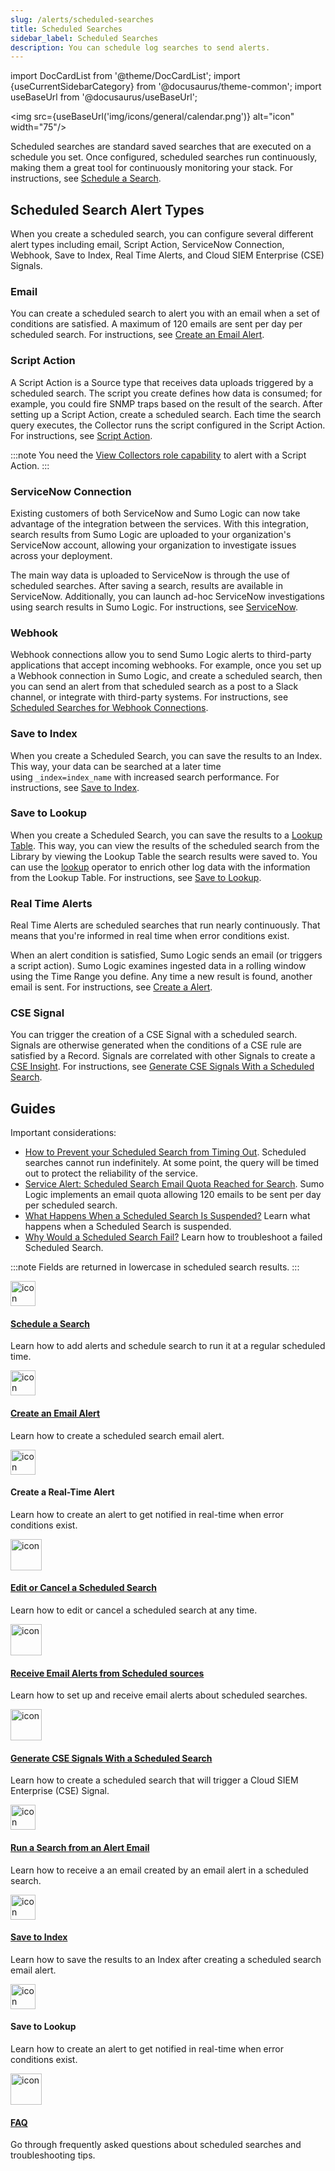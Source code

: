 ```yaml
---
slug: /alerts/scheduled-searches
title: Scheduled Searches
sidebar_label: Scheduled Searches
description: You can schedule log searches to send alerts.
---
```


import DocCardList from '@theme/DocCardList';
import {useCurrentSidebarCategory} from '@docusaurus/theme-common';
import useBaseUrl from '@docusaurus/useBaseUrl';

<img src={useBaseUrl('img/icons/general/calendar.png')} alt="icon" width="75"/>

Scheduled searches are standard saved searches that are executed on a schedule you set. Once configured, scheduled searches run continuously, making them a great tool for continuously monitoring your stack. For instructions, see [Schedule a Search](schedule-search.md).

## Scheduled Search Alert Types

When you create a scheduled search, you can configure several different alert types including email, Script Action, ServiceNow Connection, Webhook, Save to Index, Real Time Alerts, and Cloud SIEM Enterprise (CSE) Signals.

### Email

You can create a scheduled search to alert you with an email when a set of conditions are satisfied. A maximum of 120 emails are sent per day per scheduled search. For instructions, see [Create an Email Alert](create-email-alert.md).

### Script Action

A Script Action is a Source type that receives data uploads triggered by a scheduled search. The script you create defines how data is consumed; for example, you could fire SNMP traps based on the result of the search. After setting up a Script Action, create a scheduled search. Each time the search query executes, the Collector runs the script configured in the Script Action. For instructions, see [Script Action](/docs/send-data/installed-collectors/sources/script-action).

:::note
You need the [View Collectors role capability](/docs/manage/users-roles/roles/role-capabilities.md) to alert with a Script Action.
:::

### ServiceNow Connection

Existing customers of both ServiceNow and Sumo Logic can now take advantage of the integration between the services. With this integration, search results from Sumo Logic are uploaded to your organization's ServiceNow account, allowing your organization to investigate issues across your deployment.

The main way data is uploaded to ServiceNow is through the use of scheduled searches. After saving a search, results are available in ServiceNow. Additionally, you can launch ad-hoc ServiceNow investigations using search results in Sumo Logic. For instructions, see [ServiceNow](/docs/alerts/webhook-connections/servicenow/).

### Webhook

Webhook connections allow you to send Sumo Logic alerts to third-party applications that accept incoming webhooks. For example, once you set up a Webhook connection in Sumo Logic, and create a scheduled search, then you can send an alert from that scheduled search as a post to a Slack channel, or integrate with third-party systems. For instructions, see [Scheduled Searches for Webhook Connections](/docs/alerts/webhook-connections/schedule-searches-webhook-connections).

### Save to Index

When you create a Scheduled Search, you can save the results to an Index. This way, your data can be searched at a later time using `_index=index_name` with increased search performance. For instructions, see [Save to Index](save-to-index.md).

### Save to Lookup

When you create a Scheduled Search, you can save the results to a [Lookup Table](../../search/lookup-tables/create-lookup-table.md). This way, you can view the results of the scheduled search from the Library by viewing the Lookup Table the search results were saved to. You can use the [lookup](/docs/search/search-query-language/search-operators/lookup) operator to enrich other log data with the information from the Lookup Table. For instructions, see [Save to Lookup](save-to-lookup.md).

### Real Time Alerts

Real Time Alerts are scheduled searches that run nearly continuously. That means that you're informed in real time when error conditions exist.

When an alert condition is satisfied, Sumo Logic sends an email (or triggers a script action). Sumo Logic examines ingested data in a rolling window using the Time Range you define. Any time a new result is found, another email is sent. For instructions, see [Create a Alert](create-real-time-alert.md).

### CSE Signal

You can trigger the creation of a CSE Signal with a scheduled search. Signals are otherwise generated when the conditions of a CSE rule are satisfied by a Record. Signals are correlated with other Signals to create a [CSE Insight](../../cse/records-signals-entities-insights/insight-generation-process.md). For instructions, see [Generate CSE Signals With a Scheduled Search](generate-cse-signals.md).

## Guides

Important considerations:
* [How to Prevent your Scheduled Search from Timing Out](faq.md#how-to-prevent-your-scheduled-search-from-timing-out). Scheduled searches cannot run indefinitely. At some point, the query will be timed out to protect the reliability of the service.
* [Service Alert: Scheduled Search Email Quota Reached for Search](/docs/alerts/scheduled-searches/faq#service-alert-scheduled-search-email-quota-reached-for-search). Sumo Logic implements an email quota allowing 120 emails to be sent per day per scheduled search.
* [What Happens When a Scheduled Search Is Suspended?](faq.md#what-happens-when-a-scheduled-search-is-suspended) Learn what happens when a Scheduled Search is suspended.
* [Why Would a Scheduled Search Fail?](faq.md#why-would-a-scheduled-search-fail) Learn how to troubleshoot a failed Scheduled Search.

:::note
Fields are returned in lowercase in scheduled search results.
:::

<div className="box-wrapper" markdown="1">
<div className="box smallbox1 card">
  <div className="container">
  <a href="/docs/alerts/scheduled-searches/schedule-search"><img src={useBaseUrl('img/icons/operations/advanced-search.png')} alt="icon" width="40"/><h4>Schedule a Search</h4></a>
  <p>Learn how to add alerts and schedule search to run it at a regular scheduled time.</p>
  </div>
</div>
<div className="box smallbox2 card">
  <div className="container">
  <a href="/docs/alerts/scheduled-searches/create-email-alert"><img src={useBaseUrl('img/icons/operations/advanced-search.png')} alt="icon" width="40"/><h4>Create an Email Alert</h4></a>
  <p>Learn how to create a scheduled search email alert.</p>
  </div>
</div>
<div className="box smallbox3 card">
  <div className="container"
  <a href="/docs/alerts/scheduled-searches/create-real-time-alert"><img src={useBaseUrl('img/icons/operations/advanced-search.png')} alt="icon" width="40"/><h4>Create a Real-Time Alert</h4></a>
  <p>Learn how to create an alert to get notified in real-time when error conditions exist.</p>
  </div>
</div>
<div className="box smallbox4 card">
  <div className="container">
  <a href="/docs/alerts/scheduled-searches/edit-cancel"><img src={useBaseUrl('img/icons/operations/advanced-search.png')} alt="icon" width="50"/><h4>Edit or Cancel a Scheduled Search</h4></a>
  <p>Learn how to edit or cancel a scheduled search at any time.</p>
  </div>
</div>
<div className="box smallbox5 card">
  <div className="container">
  <a href="/docs/alerts/scheduled-searches/receive-email-alerts"><img src={useBaseUrl('img/icons/operations/advanced-search.png')} alt="icon" width="50"/><h4>Receive Email Alerts from Scheduled sources</h4></a>
  <p>Learn how to set up and receive email alerts about scheduled searches.</p>
  </div>
</div>
<div className="box smallbox6 card">
  <div className="container">
  <a href="/docs/alerts/scheduled-searches/generate-cse-signals"><img src={useBaseUrl('img/icons/operations/advanced-search.png')} alt="icon" width="50"/><h4>Generate CSE Signals With a Scheduled Search</h4></a>
  <p>Learn how to create a scheduled search that will trigger a Cloud SIEM Enterprise (CSE) Signal.</p>
  </div>
</div>
<div className="box smallbox7 card">
  <div className="container">
  <a href="/docs/alerts/scheduled-searches/run-search-from-alert-email"><img src={useBaseUrl('img/icons/operations/advanced-search.png')} alt="icon" width="40"/><h4>Run a Search from an Alert Email</h4></a>
  <p>Learn how to receive a an email created by an email alert in a scheduled search.</p>
  </div>
</div>
<div className="box smallbox8 card">
  <div className="container">
  <a href="/docs/alerts/scheduled-searches/save-to-index"><img src={useBaseUrl('img/icons/operations/advanced-search.png')} alt="icon" width="40"/><h4>Save to Index</h4></a>
  <p>Learn how to save the results to an Index after creating a scheduled search email alert.</p>
  </div>
</div>
<div className="box smallbox9 card">
  <div className="container"
  <a href="/docs/alerts/scheduled-searches/save-to-lookup"><img src={useBaseUrl('img/icons/operations/advanced-search.png')} alt="icon" width="40"/><h4>Save to Lookup</h4></a>
  <p>Learn how to create an alert to get notified in real-time when error conditions exist.</p>
  </div>
</div>
<div className="box smallbox10 card">
  <div className="container">
  <a href="/docs/alerts/scheduled-searches/faq"><img src={useBaseUrl('img/icons/operations/advanced-search.png')} alt="icon" width="50"/><h4>FAQ</h4></a >
  <p>Go through frequently asked questions about scheduled searches and troubleshooting tips.</p>
  </div>
</div>
</div>

